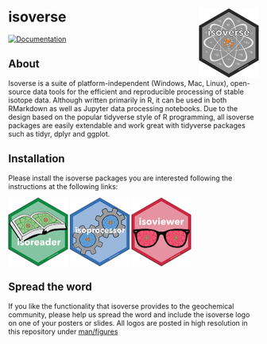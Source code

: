 # isoverse <a href='http://www.isoverse.org'><img src='man/figures/isoverse_logo_thumb.png' align="right" height="138.5" /></a>

[![Documentation](https://img.shields.io/badge/docs-online-green.svg)](http://www.isoverse.org)

## About

Isoverse is a suite of platform-independent (Windows, Mac, Linux), open-source data tools for the efficient and reproducible processing of stable isotope data. Although written primarily in R, it can be used in both RMarkdown as well as Jupyter data processing notebooks. Due to the design based on the popular tidyverse style of R programming, all isoverse packages are easily extendable and work great with tidyverse packages such as tidyr, dplyr and ggplot.

## Installation

Please install the isoverse packages you are interested following the instructions at the following links:

<a href='https://isoreader.kopflab.org'><img src='man/figures/isoreader_logo_thumb.png' align="center" height="138.5" /></a>
<a href='https://isoprocessor.kopflab.org'><img src='man/figures/isoprocessor_logo_thumb.png' align="center" height="138.5" /></a>
<a href='https://isoviewer.kopflab.org'><img src='man/figures/isoviewer_logo_thumb.png' align="center" height="138.5" /></a>

## Spread the word

If you like the functionality that isoverse provides to the geochemical community, please help us spread the word and include the isoverse logo on one of your posters or slides. All logos are posted in high resolution in this repository under  [man/figures](/tree/master/man/figures)
